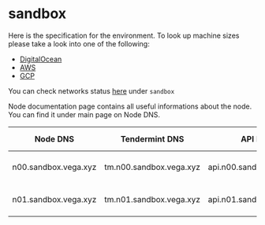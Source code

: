 # sandbox

Here is the specification for the environment. To look up machine sizes please take a look into one of the following:

* [DigitalOcean](https://slugs.do-api.dev/)
* [AWS](https://aws.amazon.com/ec2/instance-types/)
* [GCP](https://gcpinstances.doit-intl.com/)

You can check networks status [here](https://stats.vega.trading/) under `sandbox`

Node documentation page contains all useful informations about the node. You can find it under main page on Node DNS.

| Node DNS | Tendermint DNS | API DNS | Geographic Location | Hardware Setup | Cloud |
| ----------------------------------------- | -------------- | --------------------------------------------| ------------------- | -------------- | ----- |
| n00.sandbox.vega.xyz | tm.n00.sandbox.vega.xyz | api.n00.sandbox.vega.xyz | fra1 | s-4vcpu-8gb | do |
| n01.sandbox.vega.xyz | tm.n01.sandbox.vega.xyz | api.n01.sandbox.vega.xyz | fra1 | s-4vcpu-8gb | do |
